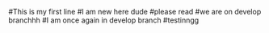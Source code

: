 #This is my first line
#I am new here dude
#please read
#we are on develop branchhh
#I am once again in develop branch
#testinngg